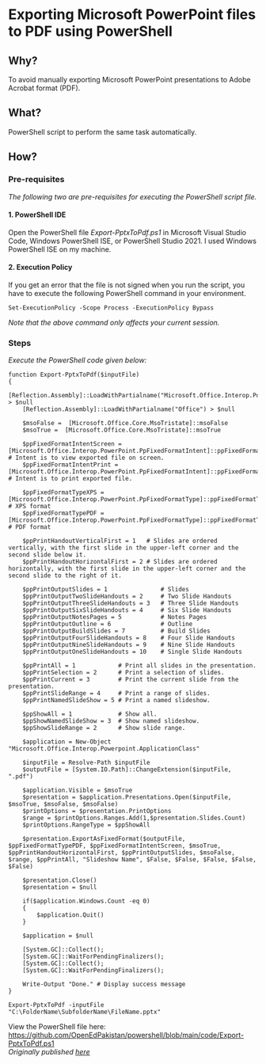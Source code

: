 # Exporting Microsoft PowerPoint files to PDF using PowerShell
## Why?
To avoid manually exporting Microsoft PowerPoint presentations to Adobe Acrobat format (PDF).
## What?
PowerShell script to perform the same task automatically.
## How?
### Pre-requisites
*The following two are pre-requisites for executing the PowerShell script file.*
#### 1. PowerShell IDE
Open the PowerShell file _Export-PptxToPdf.ps1_ in Microsoft Visual Studio Code, Windows PowerShell ISE, or PowerShell Studio 2021. I used Windows PowerShell ISE on my machine.
#### 2. Execution Policy
If you get an error that the file is not signed when you run the script, you have to execute the following PowerShell command in your environment.
```
Set-ExecutionPolicy -Scope Process -ExecutionPolicy Bypass
```
*Note that the above command only affects your current session.*
### Steps
*Execute the PowerShell code given below:*
```
function Export-PptxToPdf($inputFile)
{
	[Reflection.Assembly]::LoadWithPartialname("Microsoft.Office.Interop.Powerpoint") > $null
	[Reflection.Assembly]::LoadWithPartialname("Office") > $null

	$msoFalse =  [Microsoft.Office.Core.MsoTristate]::msoFalse
	$msoTrue =  [Microsoft.Office.Core.MsoTristate]::msoTrue

	$ppFixedFormatIntentScreen = [Microsoft.Office.Interop.PowerPoint.PpFixedFormatIntent]::ppFixedFormatIntentScreen # Intent is to view exported file on screen.
	$ppFixedFormatIntentPrint =  [Microsoft.Office.Interop.PowerPoint.PpFixedFormatIntent]::ppFixedFormatIntentPrint  # Intent is to print exported file.

	$ppFixedFormatTypeXPS = [Microsoft.Office.Interop.PowerPoint.PpFixedFormatType]::ppFixedFormatTypeXPS  # XPS format
	$ppFixedFormatTypePDF = [Microsoft.Office.Interop.PowerPoint.PpFixedFormatType]::ppFixedFormatTypePDF  # PDF format

	$ppPrintHandoutVerticalFirst = 1   # Slides are ordered vertically, with the first slide in the upper-left corner and the second slide below it.
	$ppPrintHandoutHorizontalFirst = 2 # Slides are ordered horizontally, with the first slide in the upper-left corner and the second slide to the right of it.

	$ppPrintOutputSlides = 1               # Slides
	$ppPrintOutputTwoSlideHandouts = 2     # Two Slide Handouts
	$ppPrintOutputThreeSlideHandouts = 3   # Three Slide Handouts
	$ppPrintOutputSixSlideHandouts = 4     # Six Slide Handouts
	$ppPrintOutputNotesPages = 5           # Notes Pages
	$ppPrintOutputOutline = 6              # Outline
	$ppPrintOutputBuildSlides = 7          # Build Slides
	$ppPrintOutputFourSlideHandouts = 8    # Four Slide Handouts
	$ppPrintOutputNineSlideHandouts = 9    # Nine Slide Handouts
	$ppPrintOutputOneSlideHandouts = 10    # Single Slide Handouts

	$ppPrintAll = 1            # Print all slides in the presentation.
	$ppPrintSelection = 2      # Print a selection of slides.
	$ppPrintCurrent = 3        # Print the current slide from the presentation.
	$ppPrintSlideRange = 4     # Print a range of slides.
	$ppPrintNamedSlideShow = 5 # Print a named slideshow.

	$ppShowAll = 1             # Show all.
	$ppShowNamedSlideShow = 3  # Show named slideshow.
	$ppShowSlideRange = 2      # Show slide range.

	$application = New-Object "Microsoft.Office.Interop.Powerpoint.ApplicationClass" 

	$inputFile = Resolve-Path $inputFile
	$outputFile = [System.IO.Path]::ChangeExtension($inputFile, ".pdf")
	
	$application.Visible = $msoTrue
	$presentation = $application.Presentations.Open($inputFile, $msoTrue, $msoFalse, $msoFalse)
	$printOptions = $presentation.PrintOptions
	$range = $printOptions.Ranges.Add(1,$presentation.Slides.Count) 
	$printOptions.RangeType = $ppShowAll
	
	$presentation.ExportAsFixedFormat($outputFile, $ppFixedFormatTypePDF, $ppFixedFormatIntentScreen, $msoTrue, $ppPrintHandoutHorizontalFirst, $ppPrintOutputSlides, $msoFalse, $range, $ppPrintAll, "Slideshow Name", $False, $False, $False, $False, $False)
	
	$presentation.Close()
	$presentation = $null
	
	if($application.Windows.Count -eq 0)
	{
		$application.Quit()
	}
	
	$application = $null
	
	[System.GC]::Collect();
	[System.GC]::WaitForPendingFinalizers();
	[System.GC]::Collect();
	[System.GC]::WaitForPendingFinalizers();

    Write-Output "Done." # Display success message
}

Export-PptxToPdf -inputFile "C:\FolderName\SubfolderName\FileName.pptx"
```
View the PowerShell file here: https://github.com/OpenEdPakistan/powershell/blob/main/code/Export-PptxToPdf.ps1
<br />
*Originally published [here](https://gist.github.com/ap0llo/05cef76e3c4040ee924c4cfeef3f0b40#file-export-presentation-ps1)*

